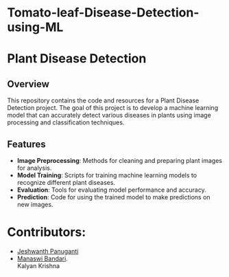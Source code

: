 # Tomato-leaf-Disease-Detection-using-ML
# Plant Disease Detection

## Overview

This repository contains the code and resources for a Plant Disease Detection project. The goal of this project is to develop a machine learning model that can accurately detect various diseases in plants using image processing and classification techniques.

## Features

- **Image Preprocessing**: Methods for cleaning and preparing plant images for analysis.
- **Model Training**: Scripts for training machine learning models to recognize different plant diseases.
- **Evaluation**: Tools for evaluating model performance and accuracy.
- **Prediction**: Code for using the trained model to make predictions on new images.

# Contributors:
- [Jeshwanth Panuganti](https://www.linkedin.com/in/panuganti-jeshwanth-84aa1324b/)
- [Manaswi Bandari](https://www.linkedin.com/in/bandari-manaswi-616093250).  
Kalyan Krishna

